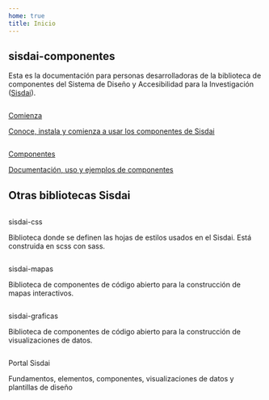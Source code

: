 ```yaml
---
home: true
title: Inicio
---
```

<script setup>
  const cdn = import.meta.env.VITE_CDN_ARCHIVOS
</script>

<main role="main" id="principal">
  <section id="introduccion" class="contenedor ancho-fijo">
    <div class="ancho-lectura">
      <h1 class="texto-centrado">sisdai-componentes</h1>
      <p>
        Esta es la documentación para personas desarrolladoras de la biblioteca de componentes del Sistema de Diseño y Accesibilidad para la Investigación (<a href="https://sisdai.conacyt.mx/" target="_blank">Sisdai</a>).
      </p>
    </div>
    <div class="flex">
      <div class="columna-8">
        <a class="tarjeta tarjeta-hipervinculo-interno" href="/comienza/">
          <picture>
            <source :srcset="`${cdn}inicio/tarjeta-comienza.webp`" type="image/webp" />
            <img
              loading="lazy"
              class="tarjeta-imagen"
              :src="`${cdn}inicio/tarjeta-comienza.png`"
              alt=""
            />
          </picture>
          <div class="tarjeta-cuerpo">
            <p class="h4">Comienza</p>
              <p>
                Conoce, instala y comienza a usar los componentes de Sisdai
              </p>
          </div>
        </a>
      </div>
      <div class="columna-8">
        <a class="tarjeta tarjeta-hipervinculo-interno" href="/componentes/area-texto/">
          <picture>
            <source :srcset="`${cdn}inicio/tarjeta-sisdai-componentes.webp`" type="image/webp" />
            <img
              loading="lazy"
              class="tarjeta-imagen"
              :src="`${cdn}inicio/tarjeta-sisdai-componentes.png`"
              alt=""
            />
          </picture>
          <div class="tarjeta-cuerpo">
            <p class="h4">Componentes</p>
              <p>
                Documentación, uso y ejemplos de componentes
              </p>
          </div>
        </a>
      </div>
    </div>
  </section>
  <section id="otras-biliotecas" class="m-y-10-esc m-y-5-mov">
    <h2 class="texto-centrado">Otras bibliotecas Sisdai</h2>
    <div class="flex">
      <div class="columna-4-esc columna-8-mov">
        <div class="tarjeta">
          <picture>
            <source :srcset="`${cdn}inicio/tarjeta-sisdai-css.webp`" type="image/webp" />
            <img
              loading="lazy"
              class="tarjeta-imagen"
              :src="`${cdn}inicio/tarjeta-sisdai-css.png`"
              alt=""
            />
          </picture>
          <div class="tarjeta-cuerpo">
            <p class="h6">sisdai-css</p>
              <p>
                Biblioteca donde se definen las hojas de estilos usados en el Sisdai. Está construida en scss con sass.
              </p>
          </div>
          <div class="tarjeta-pie flex">
              <SisdaiEnlaceExterno
                class="boton boton-primario boton-chico"
                enlace="https://sisdai-css.conahcyt.mx/"
                texto="Ir a documentación"
                aria-label="Ir a documentación de sisdai-css"/>
              <SisdaiEnlaceExterno
                class="boton boton-secundario boton-chico"
                enlace="https://github.com/CentroGeo/sisdai-css"
                texto="Ir a repositorio"
                aria-label="Ir a repositorio de sisdai-css"/>
          </div>
        </div>
      </div>
      <div class="columna-4 columna-8-mov">
        <div class="tarjeta" >
          <picture>
            <source :srcset="`${cdn}inicio/tarjeta-sisdai-mapas.webp`" type="image/webp" />
            <img
              loading="lazy"
              class="tarjeta-imagen"
              :src="`${cdn}inicio/tarjeta-sisdai-mapas.png`"
              alt=""
            />
          </picture>
          <div class="tarjeta-cuerpo">
            <p class="h6">sisdai-mapas</p>
              <p>
                Biblioteca de componentes de código abierto para la construcción de mapas interactivos.
              </p>
          </div>
          <div class="tarjeta-pie flex">
              <SisdaiEnlaceExterno
                class="boton boton-primario boton-chico"
                enlace="https://sisdai-mapas.conahcyt.mx/"
                texto="Ir a documentación"
                aria-label="Ir a documentación de sisdai-mapas"/>
              <SisdaiEnlaceExterno
                class="boton boton-secundario boton-chico"
                enlace="https://github.com/CentroGeo/sisdai-mapas"
                texto="Ir a repositorio"
                aria-label="Ir a repositorio de sisdai-mapas"/>
          </div>
        </div>
      </div>
      <div class="columna-4 columna-8-mov">
      <div class="tarjeta" >
          <picture>
            <source :srcset="`${cdn}inicio/tarjeta-sisdai-graficas.webp`" type="image/webp" />
            <img
              loading="lazy"
              class="tarjeta-imagen"
              :src="`${cdn}inicio/tarjeta-sisdai-graficas.png`"
              alt=""
            />
          </picture>
          <div class="tarjeta-cuerpo">
            <p class="h6">sisdai-graficas</p>
              <p>
                Biblioteca de componentes de código abierto para la construcción de visualizaciones de datos.
              </p>
          </div>
          <div class="tarjeta-pie flex">
              <SisdaiEnlaceExterno
                class="boton boton-primario boton-chico"
                enlace="https://sisdai-graficas.conahcyt.mx/"
                texto="Ir a documentación"
                aria-label="Ir a documentación de sisdai-graficas"/>
              <SisdaiEnlaceExterno
                class="boton boton-secundario boton-chico"
                enlace="https://github.com/CentroGeo/sisdai-graficas"
                texto="Ir a repositorio"
                aria-label="Ir a repositorio de sisdai-graficas"/>
          </div>
        </div>
      </div>
      <div class="columna-4 columna-8-mov">
        <div class="tarjeta" >
          <picture>
            <source :srcset="`${cdn}inicio/tarjeta-sisdai-portal.webp`" type="image/webp" />
            <img
              loading="lazy"
              class="tarjeta-imagen"
              :src="`${cdn}inicio/tarjeta-sisdai-portal.png`"
              alt=""
            />
          </picture>
          <div class="tarjeta-cuerpo">
            <p class="h6">Portal Sisdai</p>
              <p>
                Fundamentos, elementos, componentes, visualizaciones de datos y plantillas de diseño
              </p>
          </div>
          <div class="tarjeta-pie flex">
              <SisdaiEnlaceExterno
                class="boton boton-primario boton-chico"
                enlace="https://sisdai.conahcyt.mx/"
                texto="Ir a Sisdai"
                aria-label="Ir al portal sisdai"/>
          </div>
        </div>
      </div>
    </div>
  </section>
</main>
